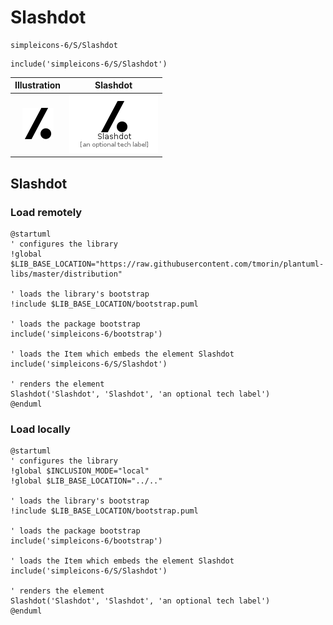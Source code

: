 # Slashdot


```text
simpleicons-6/S/Slashdot
```

```text
include('simpleicons-6/S/Slashdot')
```



| Illustration | Slashdot |
| :---: | :---: |
| ![illustration for Illustration](../../simpleicons-6/S/Slashdot.png) | ![illustration for Slashdot](../../simpleicons-6/S/Slashdot.Local.png) |




## Slashdot

### Load remotely
```plantuml
@startuml
' configures the library
!global $LIB_BASE_LOCATION="https://raw.githubusercontent.com/tmorin/plantuml-libs/master/distribution"

' loads the library's bootstrap
!include $LIB_BASE_LOCATION/bootstrap.puml

' loads the package bootstrap
include('simpleicons-6/bootstrap')

' loads the Item which embeds the element Slashdot
include('simpleicons-6/S/Slashdot')

' renders the element
Slashdot('Slashdot', 'Slashdot', 'an optional tech label')
@enduml
```

### Load locally
```plantuml
@startuml
' configures the library
!global $INCLUSION_MODE="local"
!global $LIB_BASE_LOCATION="../.."

' loads the library's bootstrap
!include $LIB_BASE_LOCATION/bootstrap.puml

' loads the package bootstrap
include('simpleicons-6/bootstrap')

' loads the Item which embeds the element Slashdot
include('simpleicons-6/S/Slashdot')

' renders the element
Slashdot('Slashdot', 'Slashdot', 'an optional tech label')
@enduml
```

